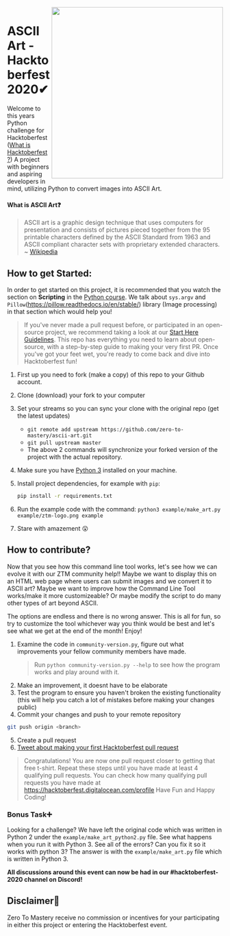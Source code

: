 <img src="https://raw.githubusercontent.com/dawsonbooth/ascii-art/master/logo.png" width="400" align="right"/>

# ASCII Art - Hacktoberfest 2020✔

Welcome to this years Python challenge for Hacktoberfest ([What is Hacktoberfest?](https://github.com/zero-to-mastery/coding_challenge-31/blob/master/README.md#what-is-hacktoberfest)) A project with beginners and aspiring developers in mind, utilizing Python to convert images into ASCII Art.

#### What is ASCII Art❓
> ASCII art is a graphic design technique that uses computers for presentation and consists of pictures pieced together from the 95 printable characters defined by the ASCII Standard from 1963 and ASCII compliant character sets with proprietary extended characters.
~ [Wikipedia](https://en.wikipedia.org/wiki/ASCII_art)


## How to get Started:
In order to get started on this project, it is recommended that you watch the section on **Scripting** in the [Python course](https://academy.zerotomastery.io/p/complete-python-developer-zero-to-mastery?utm_source=github&utm_campaign=ascii-art-hf20). We talk about ```sys.argv``` and ```Pillow```(https://pillow.readthedocs.io/en/stable/) library (Image processing) in that section which would help you!

> If you've never made a pull request before, or participated in an open-source project, we recommend taking a look at our [Start Here Guidelines](https://github.com/zero-to-mastery/start-here-guidelines). This repo has everything you need to learn about open-source, with a step-by-step guide to making your very first PR.
> Once you've got your feet wet, you're ready to come back and dive into Hacktoberfest fun!

1. First up you need to fork (make a copy) of this repo to your Github account.
2. Clone (download) your fork to your computer
3. Set your streams so you can sync your clone with the original repo (get the latest updates)
    - `git remote add upstream https://github.com/zero-to-mastery/ascii-art.git`
    - `git pull upstream master`
    - The above 2 commands will synchronize your forked version of the project with the actual repository.
4. Make sure you have [Python 3](https://www.python.org/downloads/) installed on your machine.

5. Install project dependencies, for example with `pip`:
    ```bash
    pip install -r requirements.txt
    ```
6. Run the  example code with the command: `python3 example/make_art.py example/ztm-logo.png example`
7. Stare with amazement 😮

## How to contribute?

Now that you see how this command line tool works, let's see how we can evolve it with our ZTM community help!! Maybe we want to display this on an HTML web page where users can submit images and we convert it to ASCII art? Maybe we want to improve how the Command Line Tool works/make it more customizeable? Or maybe modify the script to do many other types of art beyond ASCII. 

The options are endless and there is no wrong answer. This is all for fun, so try to customize the tool whichever way you think would be best and let's see what we get at the end of the month! Enjoy! 

1. Examine the code in `community-version.py`, figure out what improvements your fellow community members have made. 
    > Run `python community-version.py --help` to see how the program works and play around with it.
2. Make an improvement, it doesnt have to be elaborate
3. Test the program to ensure you haven't broken the existing functionality (this will help you catch a lot of mistakes before making your changes public)
4. Commit your changes and push to your remote repository
```bash
git push origin <branch>
```
5. Create a pull request
6. [Tweet about making your first Hacktoberfest pull request](https://ctt.ac/bbIct)

> Congratulations! You are now one pull request closer to getting that free t-shirt. Repeat these steps until you have made at least 4 qualifying pull requests. You can check how many qualifying pull requests you have made at <https://hacktoberfest.digitalocean.com/profile> Have Fun and Happy Coding!

### Bonus Task➕
Looking for a challenge?
We have left the original code which was written in Python 2 under the `example/make_art_python2.py` file. See what happens when you run it with Python 3. See all of the errors? Can you fix it so it works with python 3? The answer is with the `example/make_art.py` file which is written in Python 3.

**All discussions around this event can now be had in our #hacktoberfest-2020 channel on Discord!**

## Disclaimer🔴
Zero To Mastery receive no commission or incentives for your participating in either this project or entering the Hacktoberfest event. 
